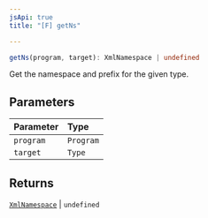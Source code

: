 ```yaml
---
jsApi: true
title: "[F] getNs"

---
```

```ts
getNs(program, target): XmlNamespace | undefined
```

Get the namespace and prefix for the given type.

## Parameters

| Parameter | Type |
| :------ | :------ |
| `program` | `Program` |
| `target` | `Type` |

## Returns

[`XmlNamespace`](../interfaces/XmlNamespace.md) \| `undefined`
